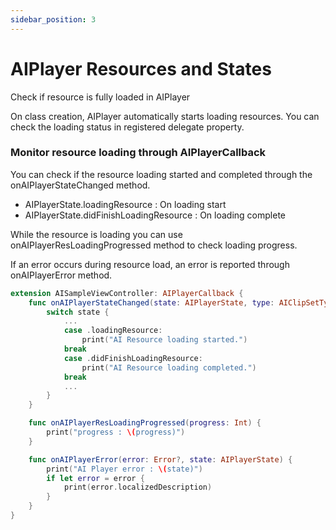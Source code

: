 ```yaml
---
sidebar_position: 3
---
```


# AIPlayer Resources and States

Check if resource is fully loaded in AIPlayer

On class creation, AIPlayer automatically starts loading resources. You can check the loading status in registered delegate property. 

### Monitor resource loading through AIPlayerCallback

You can check if the resource loading started and completed through the onAIPlayerStateChanged method.

- AIPlayerState.loadingResource : On loading start
- AIPlayerState.didFinishLoadingResource : On loading complete

While the resource is loading you can use onAIPlayerResLoadingProgressed method to check loading progress. 

If an error occurs during resource load, an error is reported through onAIPlayerError method. 

```Swift
extension AISampleViewController: AIPlayerCallback {
	func onAIPlayerStateChanged(state: AIPlayerState, type: AIClipSetType, key: String?) {
	    switch state {
	    	...
	    	case .loadingResource:
	    		print("AI Resource loading started.")
	    	break
	    	case .didFinishLoadingResource:
	    		print("AI Resource loading completed.")
	    	break
	    	...
	    }
	}

	func onAIPlayerResLoadingProgressed(progress: Int) {
        print("progress : \(progress)")
    }

    func onAIPlayerError(error: Error?, state: AIPlayerState) {
    	print("AI Player error : \(state)")
    	if let error = error {
			print(error.localizedDescription)
		}
    }
}
```
